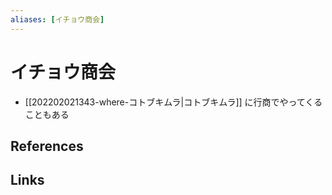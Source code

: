 ```yaml
---
aliases: [イチョウ商会]
---
```

# イチョウ商会

- [[202202021343-where-コトブキムラ|コトブキムラ]] に行商でやってくることもある

## References



## Links


